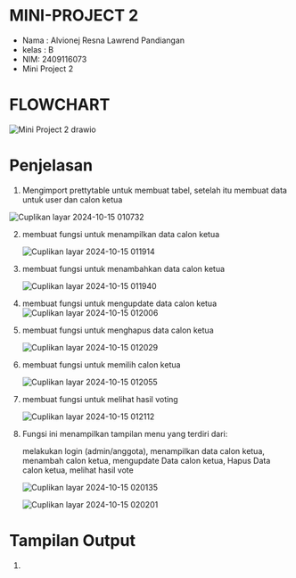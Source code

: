 # MINI-PROJECT 2
- Nama : Alvionej Resna Lawrend Pandiangan 
- kelas : B
- NIM: 2409116073
- Mini Project 2

# FLOWCHART
![Mini Project 2 drawio](https://github.com/user-attachments/assets/d430fca3-825e-4759-9081-7eb179117c2e)

# Penjelasan
1. Mengimport prettytable untuk membuat tabel, setelah itu membuat data untuk user dan calon ketua

![Cuplikan layar 2024-10-15 010732](https://github.com/user-attachments/assets/3f6762b3-9046-490d-b6e2-a19ee0c264b3)

2. membuat fungsi untuk menampilkan data calon ketua

   ![Cuplikan layar 2024-10-15 011914](https://github.com/user-attachments/assets/17b5d315-72f6-48ae-95c2-25c0b590fb89)

4. membuat fungsi untuk menambahkan data calon ketua

   ![Cuplikan layar 2024-10-15 011940](https://github.com/user-attachments/assets/8a852608-d41e-4d64-88da-556d34a56250)

6. membuat fungsi untuk mengupdate data calon ketua
   ![Cuplikan layar 2024-10-15 012006](https://github.com/user-attachments/assets/0895f862-2c5f-4778-8e7a-0f99bb72df72)

8. membuat fungsi untuk menghapus data calon ketua

   ![Cuplikan layar 2024-10-15 012029](https://github.com/user-attachments/assets/75c6ae05-e5c0-42eb-bfeb-5254229ae8ba)

10. membuat fungsi untuk memilih calon ketua

     ![Cuplikan layar 2024-10-15 012055](https://github.com/user-attachments/assets/29b645d6-c960-4935-a647-3c0ac9564053)

12. membuat fungsi untuk melihat hasil voting

     ![Cuplikan layar 2024-10-15 012112](https://github.com/user-attachments/assets/e80dd741-d0e4-486b-ab3e-d6c60d8a7176)

14. Fungsi ini menampilkan tampilan menu yang terdiri dari:

     melakukan login (admin/anggota), menampilkan data calon ketua, menambah calon ketua, mengupdate Data calon ketua, Hapus Data calon ketua, melihat hasil vote

    ![Cuplikan layar 2024-10-15 020135](https://github.com/user-attachments/assets/9acfcc87-d35e-4019-9508-f9648a17b111)

     ![Cuplikan layar 2024-10-15 020201](https://github.com/user-attachments/assets/8979c07a-9a61-41a1-9e88-cfb654debf77)

# Tampilan Output
1. 





